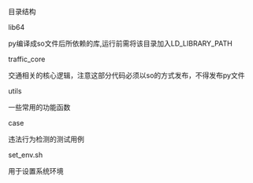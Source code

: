 目录结构


lib64

py编译成so文件后所依赖的库,运行前需将该目录加入LD_LIBRARY_PATH


traffic_core

交通相关的核心逻辑，注意这部分代码必须以so的方式发布，不得发布py文件


utils

一些常用的功能函数


case

违法行为检测的测试用例


set_env.sh

用于设置系统环境
